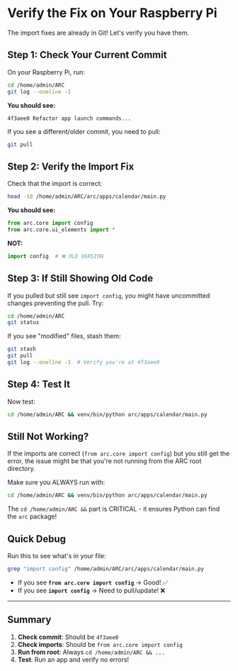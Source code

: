 # Verify the Fix on Your Raspberry Pi

The import fixes are already in Git! Let's verify you have them.

## Step 1: Check Your Current Commit

On your Raspberry Pi, run:

```bash
cd /home/admin/ARC
git log --oneline -1
```

**You should see:**
```
4f3aee0 Refactor app launch commands...
```

If you see a different/older commit, you need to pull:

```bash
git pull
```

## Step 2: Verify the Import Fix

Check that the import is correct:

```bash
head -10 /home/admin/ARC/arc/apps/calendar/main.py
```

**You should see:**
```python
from arc.core import config
from arc.core.ui_elements import *
```

**NOT:**
```python
import config  # ❌ OLD VERSION
```

## Step 3: If Still Showing Old Code

If you pulled but still see `import config`, you might have uncommitted changes preventing the pull. Try:

```bash
cd /home/admin/ARC
git status
```

If you see "modified" files, stash them:

```bash
git stash
git pull
git log --oneline -1  # Verify you're at 4f3aee0
```

## Step 4: Test It

Now test:

```bash
cd /home/admin/ARC && venv/bin/python arc/apps/calendar/main.py
```

## Still Not Working?

If the imports are correct (`from arc.core import config`) but you still get the error, the issue might be that you're not running from the ARC root directory. 

Make sure you ALWAYS run with:
```bash
cd /home/admin/ARC && venv/bin/python arc/apps/calendar/main.py
```

The `cd /home/admin/ARC &&` part is CRITICAL - it ensures Python can find the `arc` package!

## Quick Debug

Run this to see what's in your file:

```bash
grep "import config" /home/admin/ARC/arc/apps/calendar/main.py
```

- If you see **`from arc.core import config`** → Good! ✅
- If you see **`import config`** → Need to pull/update! ❌

---

## Summary

1. **Check commit**: Should be `4f3aee0`
2. **Check imports**: Should be `from arc.core import config`  
3. **Run from root**: Always `cd /home/admin/ARC && ...`
4. **Test**: Run an app and verify no errors!


